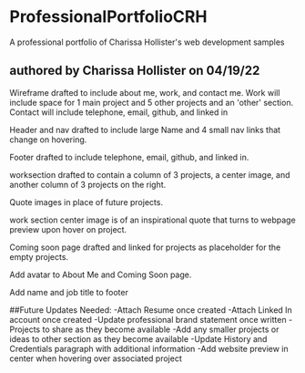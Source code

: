 # ProfessionalPortfolioCRH
A professional portfolio of Charissa Hollister's web development samples

## authored by Charissa Hollister on 04/19/22

Wireframe drafted to include about me, work, and contact me. Work will include space for 1 main project and 5 other projects and an 'other' section. Contact will include telephone, email, github, and linked in

Header and nav drafted to include large Name and 4 small nav links that change on hovering.

Footer drafted to include telephone, email, github, and linked in.

worksection drafted to contain a column of 3 projects, a center image, and another column of 3 projects on the right.

Quote images in place of future projects.

work section center image is of an inspirational quote that turns to webpage preview upon hover on project.

Coming soon page drafted and linked for projects as placeholder for the empty projects.

Add avatar to About Me and Coming Soon page.

Add name and job title to footer


##Future Updates Needed:
-Attach Resume once created
-Attach Linked In account once created
-Update professional brand statement once written
-Projects to share as they become available
-Add any smaller projects or ideas to other section as they become available
-Update History and Credentials paragraph with additional information
-Add website preview in center when hovering over associated project
